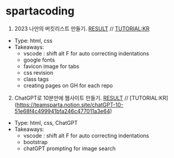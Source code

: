 # spartacoding

1. 2023 나만의 버킷리스트 만들기. [RESULT](https://swlee9087.github.io/spartacoding/2023bucketlist) // [TUTORIAL:KR](https://teamsparta.notion.site/2023-eee0e4c33563484bbce59df71dae2835#427e93bcefe84996bdd24c3d409d92e9)
- Type: html, css
- Takeaways: 
  + vscode : shift alt F for auto correcting indentations
  + google fonts
  + favicon image for tabs
  + css revision
  + class tags
  + creating pages on GH for each repo

2. ChatGPT로 10분만에 웹사이트 만들기. [RESULT](https://swlee9087.github.io/spartacoding/garagesale) // [TUTORIAL:KR] (https://teamsparta.notion.site/chatGPT-10-51e68f4c499941bfa246c477011a3e64)
- Type: html, css, ChatGPT
- Takeaways: 
  + vscode : shift alt F for auto correcting indentations
  + bootstrap
  + chatGPT prompting for image search
